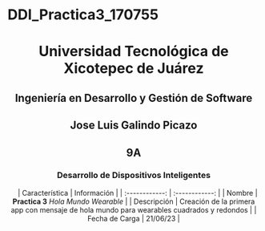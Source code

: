 # DDI_Practica3_170755

<div align="center">
  
# Universidad Tecnológica de Xicotepec de Juárez


## Ingeniería en Desarrollo y Gestión de Software
## Jose Luis Galindo Picazo 
## 9A
### Desarrollo de Dispositivos Inteligentes




&nbsp;
&nbsp;
|  Característica |  Información |
| :------------: | :------------: |
| Nombre | **Practica 3** *Hola Mundo Wearable* |
| Descripción  | Creación de la primera app con mensaje de hola mundo para wearables cuadrados y redondos  |
|  Fecha de Carga | 21/06/23  |
